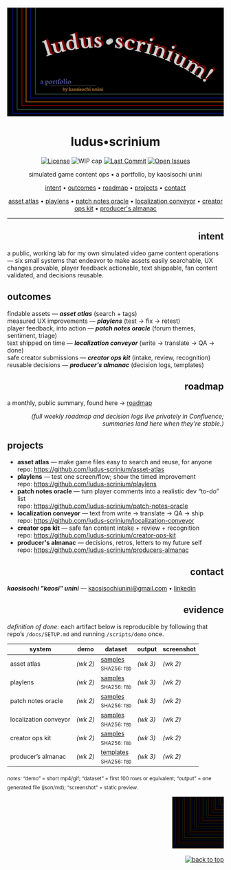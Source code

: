 <!-- LS BADGES START -->
<p align="left">
  
<!-- LS BADGES END -->

<!-- Hero banner (optional): add /docs/hero.png and it will show up in social previews -->
<p align="center">
  <img id="hero" src="docs/hero.png" alt="LUDUS SCRINIUM — Game Content Ops Lab" width="820">
</p>

<h1 id="top" align="center">ludus•scrinium</h1>

<p align="center">
  <a href="LICENSE"><img alt="License" src="https://img.shields.io/badge/License-MIT-blue"></a>
  <img alt="WIP cap" src="https://img.shields.io/badge/WIP_cap-3_in_Doing-important">
  <a href="https://github.com/ludus-scrinium/ludus-scrinium-hub/commits/main"><img alt="Last Commit" src="https://img.shields.io/github/last-commit/ludus-scrinium/ludus-scrinium-hub"></a>
  <a href="https://github.com/ludus-scrinium/ludus-scrinium-hub/issues"><img alt="Open Issues" src="https://img.shields.io/github/issues/ludus-scrinium/ludus-scrinium-hub"></a>
</p>

<p align="center">
  simulated game content ops • a portfolio, by kaosisochi unini
</p>

<p align="center">
  <a href="#intent">intent</a> •
  <a href="#outcomes">outcomes</a> •
  <a href="#roadmap">roadmap</a> •
  <a href="#projects">projects</a> •
  <a href="#contact">contact</a>
</p>

<p align="center">
  <a href="https://github.com/ludus-scrinium/asset-atlas">asset atlas</a> •
  <a href="https://github.com/ludus-scrinium/playlens">playlens</a> •
  <a href="https://github.com/ludus-scrinium/patch-notes-oracle">patch notes oracle</a> •
  <a href="https://github.com/ludus-scrinium/localization-conveyor">localization conveyor</a> •
  <a href="https://github.com/ludus-scrinium/creator-ops-kit">creator ops kit</a> •
  <a href="https://github.com/ludus-scrinium/producers-almanac">producer's almanac</a>
</p>

---

<h2 align="right">intent</h2>

a public, working lab for my own simulated video game content operations — six small systems that endeavor to make assets easily searchable, UX changes provable, player feedback actionable, text shippable, fan content validated, and decisions reusable.

## outcomes
findable assets — ***asset atlas*** (search + tags)  
measured UX improvements — ***playlens*** (test → fix → retest)  
player feedback, into action — ***patch notes oracle*** (forum themes, sentiment, triage)  
text shipped on time — ***localization conveyor*** (write → translate → QA → done)  
safe creator submissions — ***creator ops kit*** (intake, review, recognition)  
reusable decisions — ***producer's almanac*** (decision logs, templates)

<h2 align="right">roadmap</h2>

a monthly, public summary, found here → [roadmap](docs/roadmap.md)

<p align="right"><em>(full weekly roadmap and decision logs live privately in Confluence; summaries land here when they're stable.)</em></p>

## projects
- **asset atlas** — make game files easy to search and reuse, for anyone  
  repo: <a href="https://github.com/ludus-scrinium/asset-atlas">https://github.com/ludus-scrinium/asset-atlas</a>
- **playlens** — test one screen/flow; show the timed improvement  
  repo: <a href="https://github.com/ludus-scrinium/playlens">https://github.com/ludus-scrinium/playlens</a>
- **patch notes oracle** — turn player comments into a realistic dev “to-do” list  
  repo: <a href="https://github.com/ludus-scrinium/patch-notes-oracle">https://github.com/ludus-scrinium/patch-notes-oracle</a>
- **localization conveyor** — text from write → translate → QA → ship  
  repo: <a href="https://github.com/ludus-scrinium/localization-conveyor">https://github.com/ludus-scrinium/localization-conveyor</a>
- **creator ops kit** — safe fan content intake + review + recognition  
  repo: <a href="https://github.com/ludus-scrinium/creator-ops-kit">https://github.com/ludus-scrinium/creator-ops-kit</a>
- **producer's almanac** — decisions, retros, letters to my future self  
  repo: <a href="https://github.com/ludus-scrinium/producers-almanac">https://github.com/ludus-scrinium/producers-almanac</a>

<h2 align="right">contact</h2>

***kaosisochi "kaosi" unini*** — kaosisochiunini@gmail.com • [linkedin](https://www.linkedin.com/in/kaosisochiunini)

<h2 align="right">evidence</h2>

<em>definition of done:</em> each artifact below is reproducible by following that repo’s <code>/docs/SETUP.md</code> and running <code>/scripts/demo</code> once.

| system | demo | dataset | output | screenshot |
|---|---|---|---|---|
| asset atlas | _(wk 2)_ | [samples](https://github.com/ludus-scrinium/asset-atlas/tree/main/data/samples) <br><sub>SHA256: <code>TBD</code></sub> | _(wk 3)_ | _(wk 2)_ |
| playlens | _(wk 2)_ | [samples](https://github.com/ludus-scrinium/playlens/tree/main/data/samples) <br><sub>SHA256: <code>TBD</code></sub> | _(wk 3)_ | _(wk 2)_ |
| patch notes oracle | _(wk 2)_ | [samples](https://github.com/ludus-scrinium/patch-notes-oracle/tree/main/data/samples) <br><sub>SHA256: <code>TBD</code></sub> | _(wk 3)_ | _(wk 2)_ |
| localization conveyor | _(wk 2)_ | [samples](https://github.com/ludus-scrinium/localization-conveyor/tree/main/data/samples) <br><sub>SHA256: <code>TBD</code></sub> | _(wk 3)_ | _(wk 2)_ |
| creator ops kit | _(wk 2)_ | [samples](https://github.com/ludus-scrinium/creator-ops-kit/tree/main/data/samples) <br><sub>SHA256: <code>TBD</code></sub> | _(wk 3)_ | _(wk 2)_ |
| producer’s almanac | _(wk 2)_ | [templates](https://github.com/ludus-scrinium/producers-almanac/tree/main/docs/templates) <br><sub>SHA256: <code>TBD</code></sub> | _(wk 3)_ | _(wk 2)_ |

<sub><em>notes:</em> “demo” = short mp4/gif; “dataset” = first 100 rows or equivalent; “output” = one generated file (json/md); “screenshot” = static preview.</sub>


<p align="right">
  <img src="docs/heropfp.png" alt="heropfp" width="120">
</p>

<p align="right">
  <a href="#hero">
    <img src="https://img.shields.io/badge/%E2%86%91%20back%20to%20top-111?style=for-the-badge" alt="back to top">
  </a>
</p>

